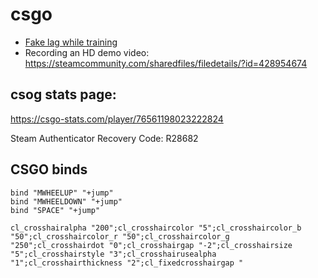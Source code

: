 # csgo
* [Fake lag while training](https://www.reddit.com/r/GlobalOffensive/comments/bg85zs/you_should_really_include_fake_lag_in_your/)
* Recording an HD demo video: https://steamcommunity.com/sharedfiles/filedetails/?id=428954674
## csog stats page:
https://csgo-stats.com/player/76561198023222824

Steam Authenticator Recovery Code: R28682

## CSGO binds

```
bind "MWHEELUP" "+jump"
bind "MWHEELDOWN" "+jump"
bind "SPACE" "+jump"

cl_crosshairalpha "200";cl_crosshaircolor "5";cl_crosshaircolor_b "50";cl_crosshaircolor_r "50";cl_crosshaircolor_g "250";cl_crosshairdot "0";cl_crosshairgap "-2";cl_crosshairsize "5";cl_crosshairstyle "3";cl_crosshairusealpha "1";cl_crosshairthickness "2";cl_fixedcrosshairgap "
```

